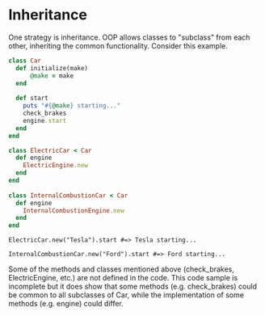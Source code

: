 # Inheritance

One strategy is inheritance. OOP allows classes to "subclass" from each other, inheriting the common functionality. Consider this example.

```ruby
class Car
  def initialize(make)
      @make = make
  end
  
  def start
    puts "#{@make} starting..."
    check_brakes
    engine.start
  end
end

class ElectricCar < Car
  def engine
    ElectricEngine.new
  end
end
 
class InternalCombustionCar < Car
  def engine
    InternalCombustionEngine.new
  end
end
```

` ElectricCar.new("Tesla").start #=> Tesla starting... `

` InternalCombustionCar.new("Ford").start #=> Ford starting... `

Some of the methods and classes mentioned above (check_brakes, ElectricEngine, etc.) are not defined in the code. This code sample is incomplete but it does show that some methods (e.g. check_brakes) could be common to all subclasses of Car, while the implementation of some methods (e.g. engine) could differ. 